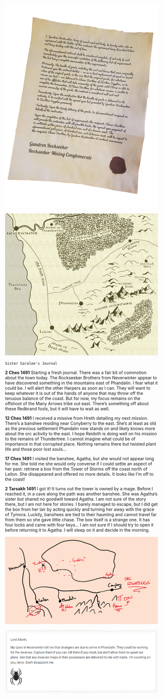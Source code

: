 ![Contract](../assets/Contract.png)

![Sword Mountain Map](../assets/SwordMountainsMap.png)

`Sister Garalee's Journal`

**2 Ches 1491**
Starting a fresh journal. There was a fair bit of commotion about the town today. The Rockseeker Brothers from Neverwinter appear to have discovered something in the mountains east of Phandalin. I fear what it could be. I will alert the other Harpers as soon as I can. They will want to keep whatever it is out of the hands of anyone that may throw off the tenuous balance of the coast. But for now, my focus remains on the offshoot of the Many Arrows tribe out east. There’s something off about these Redbrand fools, but it will have to wait as well.

**12 Ches 1491**
I received a missive from Hreth detailing my next mission. There’s a banshee residing near Conyberry to the east. She’s at least as old as the previous settlement Phandalin now stands on and likely knows more about the orc activity to the east. 
I hope Reidoth is doing well on his mission to the remains of Thundertree. I cannot imagine what could be of importance in that corrupted place. Nothing remains there but twisted plant life and those poor lost souls…

**17 Ches 1491**
I visited the banshee, Agatha, but she would not appear long for me. She told me she would only converse if I could settle an aspect of her past: retrieve a box from the Tower of Storms off the coast north of Leilon. She disappeared and offered no more details. It looks like I’m off to the coast!

**2 Tarsakh 1491**
I got it! It turns out the tower is owned by a mage. Before I reached it, in a cave along the path was another banshee. She was Agatha’s sister but shared no goodwill toward Agatha. I am not sure of the story there, but I am not here for stories. I barely managed to escape, but I did get the box from her lair by acting quickly and turning her away with the grace of Tymora. Luckily, banshees are tied to their haunting and cannot travel far from them so she gave little chase. 
The box itself is a strange one. It has four locks and came with four keys… I am not sure if I should try to open it before returning it to Agatha. I will sleep on it and decide in the morning.

![Garalee Map](../assets/garaleemap.png)

![Black Spider Letter](../assets/blackspiderletter.png)